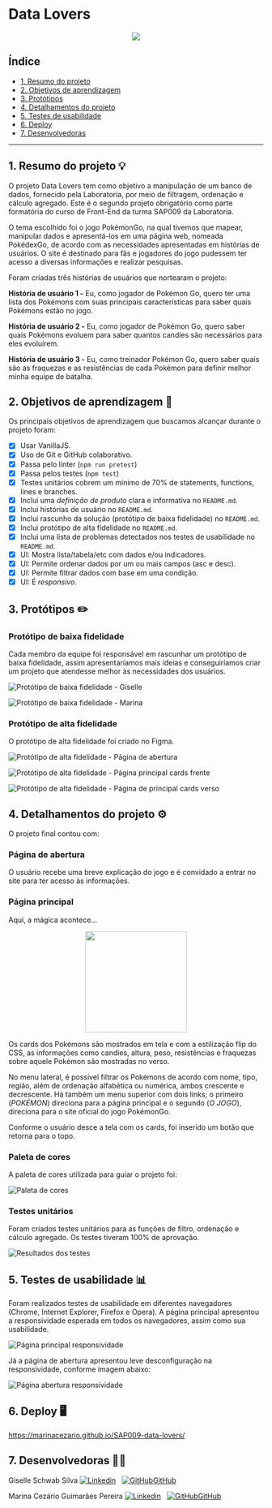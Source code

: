 # Data Lovers

<p align="center"><img src="src/img/logo-pokedex-final.png"></p>

## Índice

* [1. Resumo do projeto](#1-resumo-do-projeto)
* [2. Objetivos de aprendizagem](#2-objetivos-de-aprendizagem)
* [3. Protótipos](#3-protótipos)
* [4. Detalhamentos do projeto](#4-detalhamentos-do-projeto)
* [5. Testes de usabilidade](#5-testes-de-usabilidade)
* [6. Deploy](#6-deploy)
* [7. Desenvolvedoras](#7-desenvolvedoras)

***


## 1. Resumo do projeto 💡  

O projeto Data Lovers tem como objetivo a manipulação de um banco de dados, fornecido pela Laboratoria, por meio de filtragem, ordenação e cálculo agregado. Este é o segundo projeto obrigatório como parte formatória do curso de Front-End da turma SAP009 da Laboratoria.

O tema escolhido foi o jogo PokémonGo, na qual tivemos que mapear, manipular dados e apresentá-los em uma página web, nomeada PokédexGo, de acordo com as necessidades apresentadas em histórias de usuários. O site é destinado para fãs e jogadores do jogo pudessem ter acesso a diversas informações e realizar pesquisas.

Foram criadas três histórias de usuários que nortearam o projeto:

**História de usuário 1 -** Eu, como jogador de Pokémon Go, quero ter uma lista dos Pokémons com suas principais características para saber quais Pokémons estão no jogo.

**História de usuário 2 -** Eu, como jogador de Pokémon Go, quero saber quais Pokémons evoluem para saber quantos candies são necessários para eles evoluírem.

**História de usuário 3 -** Eu, como treinador Pokémon Go, quero saber quais são as fraquezas e as resistências de cada Pokémon para definir melhor minha equipe de batalha.

## 2. Objetivos de aprendizagem 📜

Os principais objetivos de aprendizagem que buscamos alcançar durante o projeto foram:

* [x] Usar VanillaJS.
* [x] Uso de Git e GitHub colaborativo.
* [x] Passa pelo linter (`npm run pretest`)
* [x] Passa pelos testes (`npm test`)
* [x] Testes unitários cobrem um mínimo de 70% de statements, functions, lines e
  branches.
* [x] Inclui uma _definição de produto_ clara e informativa no `README.md`.
* [x] Inclui histórias de usuário no `README.md`.
* [x] Inclui rascunho da solução (protótipo de baixa fidelidade) no `README.md`.
* [x] Inclui protótipo de alta fidelidade no `README.md`.
* [x] Inclui uma lista de problemas detectados nos testes de usabilidade no
  `README.md`.
* [x] UI: Mostra lista/tabela/etc com dados e/ou indicadores.
* [x] UI: Permite ordenar dados por um ou mais campos (asc e desc).
* [x] UI: Permite filtrar dados com base em uma condição.
* [x] UI: É _responsivo_.

## 3. Protótipos :pencil2:

### Protótipo de baixa fidelidade

Cada membro da equipe foi responsável em rascunhar um protótipo de baixa fidelidade, assim apresentaríamos mais ideias e conseguiríamos criar um projeto que atendesse melhor às necessidades dos usuários.

![*Protótipo de baixa fidelidade - Giselle*](/src/img/prototipoGiselle.jpg)

![*Protótipo de baixa fidelidade - Marina*](/src/img/prototipoMarina.jpg)

### Protótipo de alta fidelidade

O protótipo de alta fidelidade foi criado no Figma.

![*Protótipo de alta fidelidade - Página de abertura*](src/img/prototipo_figma_1.png)


![*Protótipo de alta fidelidade - Página principal cards frente*](src/img/prototipo_figma_2.png)


![*Protótipo de alta fidelidade - Página de principal cards verso*](src/img/prototipo_figma_3.png)

## 4. Detalhamentos do projeto ⚙️

O projeto final contou com:

### Página de abertura

O usuário recebe uma breve explicação do jogo e é convidado a entrar no site para ter acesso às informações.

### Página principal

Aqui, a mágica acontece... 

<p align="center"><img src="src/img/magic.gif" width="200px" height="200px"></p>

Os cards dos Pokémons são mostrados em tela e com a estilização flip do CSS, as informações como candies, altura, peso, resistências e fraquezas sobre aquele Pokémon são mostradas no verso.

No menu lateral, é possível filtrar os Pokémons de acordo com nome, tipo, região, além de ordenação alfabética ou numérica, ambos crescente e decrescente. Há também um menu superior com dois links; o primeiro (*POKÉMON*) direciona para a página principal e o segundo (*O JOGO*), direciona para o site oficial do jogo PokémonGo.

Conforme o usuário desce a tela com os cards, foi inserido um botão que retorna para o topo.

### Paleta de cores

A paleta de cores utilizada para guiar o projeto foi:

![*Paleta de cores*](src/img/paleta_cores.png)

### Testes unitários

Foram criados testes unitários para as funções de filtro, ordenação e cálculo agregado. Os testes tiveram 100% de aprovação.

![*Resultados dos testes*](src/img/teste.png)


## 5. Testes de usabilidade :bar_chart:

Foram realizados testes de usabilidade em diferentes navegadores (Chrome, Internet Explorer, Firefox e Opera). A página principal apresentou a responsividade esperada em todos os navegadores, assim como sua usabilidade.

![Página principal responsividade](src/img/pagina_principal_responsividade.png)

Já a página de abertura apresentou leve desconfiguração na responsividade, conforme imagem abaixo:

![Página abertura responsividade](src/img/pagina_abertura_responsividade.png)

## 6. Deploy 🖥️

https://marinacezario.github.io/SAP009-data-lovers/

## 7. Desenvolvedoras 👩‍💻

Giselle Schwab Silva [![Linkedin](https://i.stack.imgur.com/gVE0j.png)](https://www.linkedin.com/in/giselle-schwab-silva-58930610a/)
&nbsp;
[![GitHub](https://i.stack.imgur.com/tskMh.png)GitHub](https://github.com/giselleschwab)

Marina Cezário Guimarães Pereira [![Linkedin](https://i.stack.imgur.com/gVE0j.png)](https://www.linkedin.com/in/marina-cezario/)
&nbsp;
[![GitHub](https://i.stack.imgur.com/tskMh.png)GitHub](https://github.com/marinacezario)
